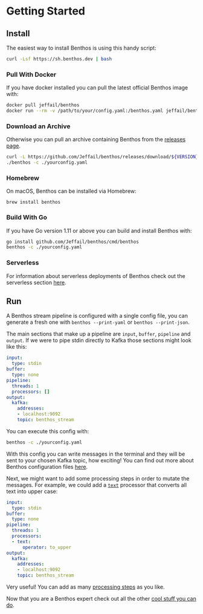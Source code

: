 Getting Started
===============

## Install

The easiest way to install Benthos is using this handy script:

```sh
curl -Lsf https://sh.benthos.dev | bash
```

### Pull With Docker

If you have docker installed you can pull the latest official Benthos image
with:

```sh
docker pull jeffail/benthos
docker run --rm -v /path/to/your/config.yaml:/benthos.yaml jeffail/benthos
```

### Download an Archive

Otherwise you can pull an archive containing Benthos from the
[releases page](https://github.com/Jeffail/benthos/releases).

```sh
curl -L https://github.com/Jeffail/benthos/releases/download/${VERSION}/benthos_${VERSION}_linux_amd64.tar.gz | tar xz
./benthos -c ./yourconfig.yaml
```

### Homebrew

On macOS, Benthos can be installed via Homebrew:

```shell
brew install benthos
```

### Build With Go

If you have Go version 1.11 or above you can build and install Benthos with:

```sh
go install github.com/Jeffail/benthos/cmd/benthos
benthos -c ./yourconfig.yaml
```

### Serverless

For information about serverless deployments of Benthos check out the serverless
section [here](./serverless/README.md).

## Run

A Benthos stream pipeline is configured with a single config file, you can
generate a fresh one with `benthos --print-yaml` or `benthos --print-json`.

The main sections that make up a pipeline are `input`, `buffer`, `pipeline` and
`output`. If we were to pipe stdin directly to Kafka those sections might look
like this:

```yaml
input:
  type: stdin
buffer:
  type: none
pipeline:
  threads: 1
  processors: []
output:
  kafka:
    addresses:
    - localhost:9092
    topic: benthos_stream
```

You can execute this config with:

```sh
benthos -c ./yourconfig.yaml
```

With this config you can write messages in the terminal and they will be sent to
your chosen Kafka topic, how exciting! You can find out more about Benthos
configuration files [here](./configuration.md).

Next, we might want to add some processing steps in order to mutate the
messages. For example, we could add a [`text`](./processors/README.md#text)
processor that converts all text into upper case:

```yaml
input:
  type: stdin
buffer:
  type: none
pipeline:
  threads: 1
  processors:
  - text:
      operator: to_upper
output:
  kafka:
    addresses:
    - localhost:9092
    topic: benthos_stream
```

Very useful! You can add as many [processing steps](./processors/README.md) as
you like.

Now that you are a Benthos expert check out all the other
[cool stuff you can do](./README.md).
